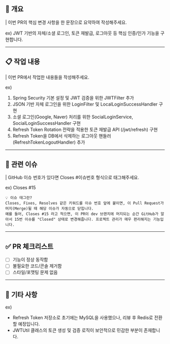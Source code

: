 ## 📌 개요
| 이번 PR의 핵심 변경 사항을 한 문장으로 요약하여 작성해주세요.

ex) JWT 기반의 자체/소셜 로그인, 토큰 재발급, 로그아웃 등 핵심 인증/인가 기능을 구현합니다.

---
## 📋 작업 내용
| 이번 PR에서 작업한 내용들을 작성해주세요.

ex)
1. Spring Security 기본 설정 및 JWT 검증을 위한 JWTFilter 추가
2. JSON 기반 자체 로그인을 위한 LoginFilter 및 LocalLoginSuccessHandler 구현
3. 소셜 로그인(Google, Naver) 처리를 위한 SocialLoginService, SocialLoginSuccessHandler 구현
4. Refresh Token Rotation 전략을 적용한 토큰 재발급 API (/jwt/refresh) 구현
5. Refresh Token을 DB에서 삭제하는 로그아웃 핸들러(RefreshTokenLogoutHandler) 추가

---
## 🔗 관련 이슈
| GitHub 이슈 번호가 있다면 Closes #이슈번호 형식으로 태그해주세요.

ex) Closes #15

```
💡 이슈 태그란?
Closes, Fixes, Resolves 같은 키워드를 이슈 번호 앞에 붙이면, 이 Pull Request가 머지(Merge)될 때 해당 이슈가 자동으로 닫힙니다.
예를 들어, Closes #15 라고 적으면, 이 PR이 dev 브랜치에 머지되는 순간 GitHub가 알아서 15번 이슈를 "Closed" 상태로 변경해줍니다. 프로젝트 관리가 매우 편리해지는 기능입니다.
```

---
## ✅ PR 체크리스트
- [ ] 기능이 정상 동작함
- [ ] 불필요한 코드/콘솔 제거함
- [ ] 스타일/포맷팅 문제 없음

---
## 💬 기타 사항

ex)
- Refresh Token 저장소로 초기에는 MySQL을 사용했으나, 리뷰 후 Redis로 전환할 예정입니다.
- JWTUtil 클래스의 토큰 생성 및 검증 로직이 보안적으로 민감한 부분이 존재합니다.
